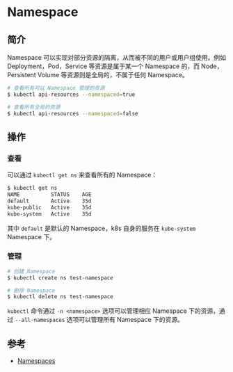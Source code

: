 # Namespace

## 简介

Namespace 可以实现对部分资源的隔离，从而被不同的用户或用户组使用。例如 Deployment，Pod，Service 等资源是属于某一个 Namespace 的，而 Node，Persistent Volume 等资源则是全局的，不属于任何 Namespace。

```bash
# 查看所有可以 Namespace 管理的资源
$ kubectl api-resources --namespaced=true

# 查看所有全局的资源
$ kubectl api-resources --namespaced=false
```

## 操作

### 查看

可以通过 `kubectl get ns` 来查看所有的 Namespace：

```bash
$ kubectl get ns
NAME          STATUS    AGE
default       Active    35d
kube-public   Active    35d
kube-system   Active    35d
```

其中 `default` 是默认的 Namespace，k8s 自身的服务在 `kube-system` Namespace 下。

### 管理

```bash
# 创建 Namespace
$ kubectl create ns test-namespace

# 删除 Namespace
$ kubectl delete ns test-namespace
```

`kubectl` 命令通过 `-n <namespace>` 选项可以管理相应 Namespace 下的资源，通过 `--all-namespaces` 选项可以管理所有 Namespace 下的资源。

## 参考

- [Namespaces](https://kubernetes.io/docs/concepts/overview/working-with-objects/namespaces/)
